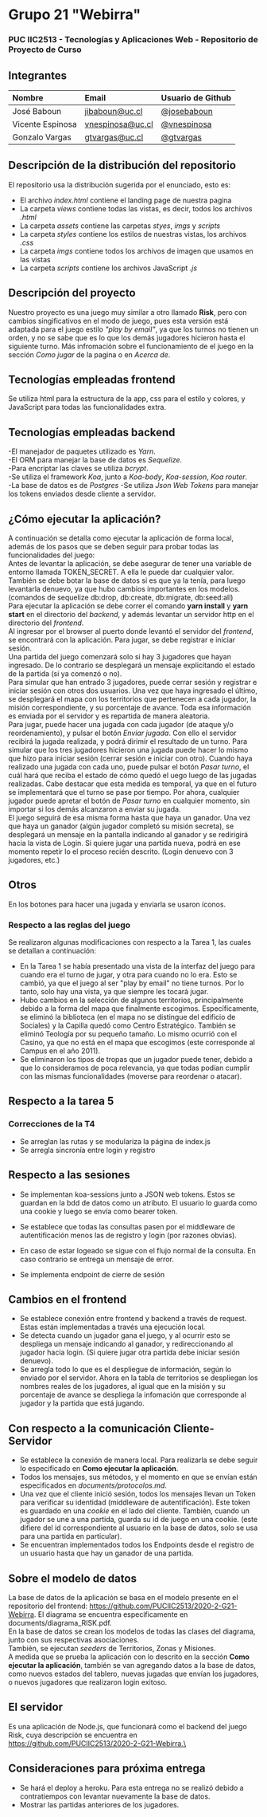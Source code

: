 # Grupo 21 "Webirra"
### PUC IIC2513 - Tecnologías y Aplicaciones Web - Repositorio de Proyecto de Curso
## Integrantes

| Nombre                | Email       | Usuario de Github |
|:--------------------- |:-------------|:-------------|
| José Baboun | jibaboun@uc.cl | [@josebaboun](https://www.github.com/josebaboun) |
| Vicente Espinosa | vnespinosa@uc.cl | [@vnespinosa](https://www.github.com/vnespinosa) |
| Gonzalo Vargas | gtvargas@uc.cl | [@gtvargas](https://www.github.com/gtvargas) |

## Descripción de la distribución del repositorio
El repositorio usa la distribución sugerida por el enunciado, esto es:
- El archivo *index.html* contiene el landing page de nuestra pagina
- La carpeta *views* contiene todas las vistas, es decir, todos los archivos *.html*
- La carpeta *assets* contiene las carpetas *styes*, *imgs* y *scripts*
- La carpeta *styles* contiene los estilos de nuestras vistas, los archivos *.css*
- La carpeta *imgs* contiene todos los archivos de imagen que usamos en las vistas
- La carpeta *scripts* contiene los archivos JavaScript *.js*

## Descripción del proyecto
Nuestro proyecto es una juego muy similar a otro llamado **Risk**, pero con cambios singificativos en el modo de juego, pues esta versión está adaptada para el juego estilo *"play by email"*, ya que los turnos no tienen un orden, y no se sabe que es lo que los demás jugadores hicieron hasta el siguiente turno.
Más infromación sobre el funcionamiento de el juego en la sección *Como jugar* de la pagina o en *Acerca de*.

## Tecnologías empleadas frontend
Se utiliza html para la estructura de la app, css para el estilo y colores, y JavaScript para todas las funcionalidades extra.

## Tecnologías empleadas backend
-El manejador de paquetes utilizado es *Yarn*.\
-El ORM para manejar la base de datos es *Sequelize*.\
-Para encriptar las claves se utiliza *bcrypt*.\
-Se utiliza el framework *Koa*, junto a *Koa-body*, *Koa-session*, *Koa router*.\
-La base de datos es de *Postgres*
-Se utiliza *Json Web Tokens* para manejar los tokens enviados desde cliente a servidor.


## ¿Cómo ejecutar la aplicación?

A continuación se detalla como ejecutar la aplicación de forma local, además de los pasos que se deben seguir para probar todas las funcionalidades del juego:\
Antes de levantar la aplicación, se debe asegurar de tener una variable de entorno llamada TOKEN_SECRET. A ella le puede dar cualquier valor.\
También se debe botar la base de datos si es que ya la tenía, para luego levantarla denuevo, ya que hubo cambios importantes en los modelos. (comandos de sequelize db:drop, db:create, db:migrate, db:seed:all)\
Para ejecutar la aplicación se debe correr el comando **yarn install** y **yarn start** en el directorio del *backend*, y además levantar un servidor http en el directorio del *frontend*.\
Al ingresar por el browser al puerto donde levantó el servidor del *frontend*, se encontrará con la aplicación. Para jugar, se debe registrar e iniciar sesión.\
Una partida del juego comenzará solo si hay 3 jugadores que hayan ingresado. De lo contrario se desplegará un mensaje explicitando el estado de la partida (si ya comenzó o no).\
Para simular que han entrado 3 jugadores, puede cerrar sesión y registrar e iniciar sesión con otros dos usuarios. Una vez que haya ingresado el último, se desplegará el mapa con los territorios que pertenecen a cada jugador, la misión correspondiente, y su porcentaje de avance. Toda esa información es enviada por el servidor y es repartida de manera aleatoria.\
Para jugar, puede hacer una jugada con cada jugador (de ataque y/o reordenamiento), y pulsar el botón *Enviar jugada*. Con ello el servidor recibirá la jugada realizada, y podrá dirimir el resultado de un turno. Para simular que los tres jugadores hicieron una jugada puede hacer lo mismo que hizo para iniciar sesión (cerrar sesión e iniciar con otro). Cuando haya realizado una jugada con cada uno, puede pulsar el botón *Pasar turno*, el cuál hará que reciba el estado de cómo quedó el uego luego de las jugadas realizadas. Cabe destacar que esta medida es temporal, ya que en el futuro se implementará que el turno se pase por tiempo. Por ahora, cualquier jugador puede apretar el botón de *Pasar turno* en cualquier momento, sin importar si los demás alcanzaron a enviar su jugada.\
El juego seguirá de esa misma forma hasta que haya un ganador. Una vez que haya un ganador (algún jugador completó su misión secreta), se desplegará un mensaje en la pantalla indicando al ganador y se redirigirá hacia la vista de Login. Si quiere jugar una partida nueva, podrá en ese momento repetir lo el proceso recién descrito. (Login denuevo con 3 jugadores, etc.)


## Otros

En los botones para hacer una jugada y enviarla se usaron íconos.

### Respecto a las reglas del juego

Se realizaron algunas modificaciones con respecto a la Tarea 1, las cuales se detallan a continuación:
- En la Tarea 1 se había presentado una vista de la interfaz del juego para cuando era el turno de jugar, y otra para cuando no lo era. Esto se cambió, ya que el juego al ser "play by email" no tiene turnos. Por lo tanto, solo hay una vista, ya que siempre les tocará jugar.
- Hubo cambios en la selección de algunos territorios, principalmente debido a la forma del mapa que finalmente escogimos. Específicamente, se eliminó la biblioteca (en el mapa no se distingue del edificio de Sociales) y la Capilla quedó como Centro Estratégico. También se eliminó Teología por su pequeño tamaño. Lo mismo ocurrió con el Casino, ya que no está en el mapa que escogimos (este corresponde al Campus en el año 2011).
- Se eliminaron los tipos de tropas que un jugador puede tener, debido a que lo consideramos de poca relevancia, ya que todas podían cumplir con las mismas funcionalidades (moverse para reordenar o atacar).

## Respecto a la tarea 5

### Correcciones de la T4

- Se arreglan las rutas y se modulariza la página de index.js
- Se arregla sincronía entre login y registro

## Respecto a las sesiones

- Se implementan koa-sessions junto a JSON web tokens. Estos se guardan en la bdd de datos como un atributo. El usuario lo guarda como una cookie y luego se envía como bearer token.

- Se establece que todas las consultas pasen por el middleware de autentificación menos las de registro y login (por razones obvias).

- En caso de estar logeado se sigue con el flujo normal de la consulta. En caso contrario se entrega un mensaje de error.

- Se implementa endpoint de cierre de sesión

## Cambios en el frontend

- Se establece conexión entre frontend y backend a través de request. Estas están implementadas a través una ejecución local.
- Se detecta cuando un jugador gana el juego, y al ocurrir esto se despliega un mensaje indicando al ganador, y redireccionando al jugador hacia login. (Si quiere jugar otra partida debe iniciar sesión denuevo).
- Se arregla todo lo que es el despliegue de información, según lo enviado por el servidor. Ahora en la tabla de territorios se despliegan los nombres reales de los jugadores, al igual que en la misión y su porcentaje de avance se despliega la infomación que corresponde al jugador y la partida que está jugando.

## Con respecto a la comunicación Cliente- Servidor

- Se establece la conexión de manera local. Para realizarla se debe seguir lo especificado en **Como ejecutar la aplicación**.
- Todos los mensajes, sus métodos, y el momento en que se envían están especificados en *documents/protocolos.md*.
- Una vez que el cliente inició sesión, todos los mensajes llevan un Token para verificar su identidad (middleware de autentificación). Este token es guardado en una *cookie* en el lado del cliente. También, cuando un jugador se une a una partida, guarda su id de juego en una cookie. (este difiere del id correspondiente al usuario en la base de datos, solo se usa para una partida en particular).
- Se encuentran implementados todos los Endpoints desde el registro de un usuario hasta que hay un ganador de una partida.


## Sobre el modelo de datos
La base de datos de la aplicación se basa en el modelo presente en el repositorio del frontend: https://github.com/PUCIIC2513/2020-2-G21-Webirra. El diagrama se encuentra especificamente en documents/diagrama_RISK.pdf.\
En la base de datos se crean los modelos de todas las clases del diagrama, junto con sus respectivas asociaciones.\
También, se ejecutan *seeders* de Territorios, Zonas y Misiones.\
A medida que se prueba la aplicación con lo descrito en la sección **Como ejecutar la aplicación**, también se van agregando datos a la base de datos, como nuevos estados del tablero, nuevas jugadas que envían los jugadores, o nuevos jugadores que realizaron login exitoso.


## El servidor
Es una aplicación de Node.js, que funcionará como el backend del juego Risk, cuya descripción se encuentra en
https://github.com/PUCIIC2513/2020-2-G21-Webirra.\

## Consideraciones para próxima entrega

- Se hará el deploy a heroku. Para esta entrega no se realizó debido a contratiempos con levantar nuevamente la base de datos.
- Mostrar las partidas anteriores de los jugadores.
